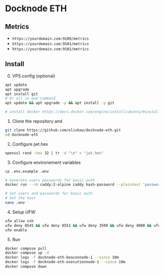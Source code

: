 # Docknode ETH

## Metrics

- `https://yourdomain.com:9100/metrics`
- `https://yourdomain.com:9101/metrics`
- `https://yourdomain.com:9102/metrics`

## Install

0. VPS config (optional)

```bash
apt update
apt upgrade
apt install git
# Or all in one command
apt update && apt upgrade -y && apt install -y git

# install docker https://docs.docker.com/engine/install/ubuntu/#install-using-the-repository
```

1. Clone the repository and

```bash
git clone https://github.com/olivbau/docknode-eth.git
cd docknode-eth
```

2. Configure jwt.hex

```bash
openssl rand -hex 32 | tr -d "\n" > "jwt.hex"
```

3. Configure environement variables

```bash
cp .env.example .env

# Generate users passwords for basic auth
docker run --rm caddy:2-alpine caddy hash-password --plaintext 'password'

# Set users and passwords for basic auth
# Set the host
nano .env
```

4. Setup UFW

```bash
ufw allow ssh
ufw deny 8545 && ufw deny 8551 && ufw deny 3500 && ufw deny 4000 && ufw deny 8080
ufw enable
```

5. Run

```bash
docker compose pull
docker compose up -d
docker logs -f docknode-eth-beaconnode-1 --since 10m
docker logs -f docknode-eth-executionnode-1 --since 10m
docker compose down
```

